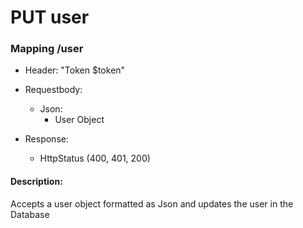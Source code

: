 # PUT user

### Mapping /user

* Header: "Token $token"

* Requestbody:
  * Json:
    * User Object
    
* Response: 
  * HttpStatus (400, 401, 200)
    
#### Description:
Accepts a user object formatted as Json and updates the user in the Database